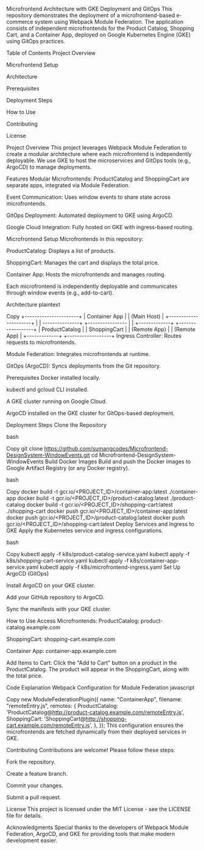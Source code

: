 Microfrontend Architecture with GKE Deployment and GitOps
This repository demonstrates the deployment of a microfrontend-based e-commerce system using Webpack Module Federation. The application consists of independent microfrontends for the Product Catalog, Shopping Cart, and a Container App, deployed on Google Kubernetes Engine (GKE) using GitOps practices.

Table of Contents
Project Overview

Microfrontend Setup

Architecture

Prerequisites

Deployment Steps

How to Use

Contributing

License

Project Overview
This project leverages Webpack Module Federation to create a modular architecture where each microfrontend is independently deployable. We use GKE to host the microservices and GitOps tools (e.g., ArgoCD) to manage deployments.

Features
Modular Microfrontends: ProductCatalog and ShoppingCart are separate apps, integrated via Module Federation.

Event Communication: Uses window events to share state across microfrontends.

GitOps Deployment: Automated deployment to GKE using ArgoCD.

Google Cloud Integration: Fully hosted on GKE with ingress-based routing.

Microfrontend Setup
Microfrontends in this repository:

ProductCatalog: Displays a list of products.

ShoppingCart: Manages the cart and displays the total price.

Container App: Hosts the microfrontends and manages routing.

Each microfrontend is independently deployable and communicates through window events (e.g., add-to-cart).

Architecture
plaintext

Copy
               +----------------------+
               |   Container App      |
               |      (Main Host)     |
               +----------------------+
                     |        |
        ---------------+        +----------------
     |                                      |
+-------------+                    +------------------+
| ProductCatalog |                |  ShoppingCart     |
|   (Remote App)   |                |  (Remote App)   |
+-------------+                    +------------------+
Ingress Controller: Routes requests to microfrontends.

Module Federation: Integrates microfrontends at runtime.

GitOps (ArgoCD): Syncs deployments from the Git repository.

Prerequisites
Docker installed locally.

kubectl and gcloud CLI installed.

A GKE cluster running on Google Cloud.

ArgoCD installed on the GKE cluster for GitOps-based deployment.

Deployment Steps
Clone the Repository

bash

Copy
git clone https://github.com/sumangcodes/Microfrontend-DesignSystem-WindowEvents.git
cd Microfrontend-DesignSystem-WindowEvents
Build Docker Images Build and push the Docker images to Google Artifact Registry (or any Docker registry).

bash

Copy
docker build -t gcr.io/<PROJECT_ID>/container-app:latest ./container-app
docker build -t gcr.io/<PROJECT_ID>/product-catalog:latest ./product-catalog
docker build -t gcr.io/<PROJECT_ID>/shopping-cart:latest ./shopping-cart
docker push gcr.io/<PROJECT_ID>/container-app:latest
docker push gcr.io/<PROJECT_ID>/product-catalog:latest
docker push gcr.io/<PROJECT_ID>/shopping-cart:latest
Deploy Services and Ingress to GKE Apply the Kubernetes service and ingress configurations.

bash

Copy
kubectl apply -f k8s/product-catalog-service.yaml
kubectl apply -f k8s/shopping-cart-service.yaml
kubectl apply -f k8s/container-app-service.yaml
kubectl apply -f k8s/microfrontend-ingress.yaml
Set Up ArgoCD (GitOps)

Install ArgoCD on your GKE cluster.

Add your GitHub repository to ArgoCD.

Sync the manifests with your GKE cluster.

How to Use
Access Microfrontends:
ProductCatalog: product-catalog.example.com

ShoppingCart: shopping-cart.example.com

Container App: container-app.example.com

Add Items to Cart:
Click the "Add to Cart" button on a product in the ProductCatalog. The product will appear in the ShoppingCart, along with the total price.

Code Explanation
Webpack Configuration for Module Federation
javascript

Copy
new ModuleFederationPlugin({
  name: "ContainerApp",
  filename: "remoteEntry.js",
  remotes: {
    ProductCatalog: 'ProductCatalog@http://product-catalog.example.com/remoteEntry.js',
    ShoppingCart: 'ShoppingCart@http://shopping-cart.example.com/remoteEntry.js',
  },
});
This configuration ensures the microfrontends are fetched dynamically from their deployed services in GKE.

Contributing
Contributions are welcome! Please follow these steps:

Fork the repository.

Create a feature branch.

Commit your changes.

Submit a pull request.

License
This project is licensed under the MIT License - see the LICENSE file for details.

Acknowledgments
Special thanks to the developers of Webpack Module Federation, ArgoCD, and GKE for providing tools that make modern development easier.
